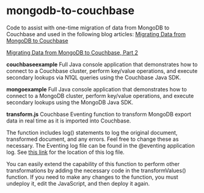 # mongodb-to-couchbase
Code to assist with one-time migration of data from MongoDB to Couchbase and used in the following blog articles:
[Migrating Data from MongoDB to Couchbase](https://blog.couchbase.com/migrating-data-from-mongodb-to-couchbase/)

[Migrating Data from MongoDB to Couchbase, Part 2](https://blog.couchbase.com/migrating-from-m…couchbase-part-2/)

**couchbaseexample**
Full Java console application that demonstrates how to connect to a Couchbase cluster, perform key/value operations, and execute secondary lookups via N1QL queries using the Couchbase Java SDK.

**mongoexample**
Full Java console application that demonstrates how to connect to a MongoDB cluster, perform key/value operations, and execute secondary lookups using the MongoDB Java SDK.

**transform.js**
Couchbase Eventing function to transform MongoDB export data in real time as it is imported into Couchbase.

The function includes log() statements to log the original document, transformed document, and any errors. Feel free to change these as necessary. The Eventing log file can be found in the @eventing application log. See [this link](https://docs.couchbase.com/server/6.0/manage/manage-logging/manage-logging.html#logging_overview) for the location of this log file.

You can easily extend the capability of this function to perform other transformations by adding the necessary code in the transformValues() function. If you need to make any changes to the function, you must undeploy it, edit the JavaScript, and then deploy it again.
